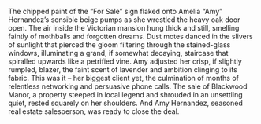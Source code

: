 The chipped paint of the “For Sale” sign flaked onto Amelia “Amy” Hernandez’s sensible beige pumps as she wrestled the heavy oak door open.  The air inside the Victorian mansion hung thick and still, smelling faintly of mothballs and forgotten dreams. Dust motes danced in the slivers of sunlight that pierced the gloom filtering through the stained-glass windows, illuminating a grand, if somewhat decaying, staircase that spiralled upwards like a petrified vine. Amy adjusted her crisp, if slightly rumpled, blazer, the faint scent of lavender and ambition clinging to its fabric. This was it – her biggest client yet, the culmination of months of relentless networking and persuasive phone calls.  The sale of Blackwood Manor, a property steeped in local legend and shrouded in an unsettling quiet, rested squarely on her shoulders.  And Amy Hernandez, seasoned real estate salesperson, was ready to close the deal.
